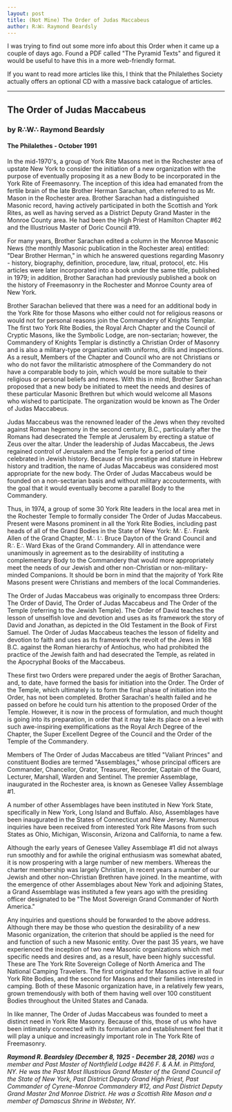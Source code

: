 ```yaml
---
layout: post
title: (Not Mine) The Order of Judas Maccabeus
author: R∴W∴ Raymond Beardsly
---
```

I was trying to find out some more info about this Order when it came up a couple of days ago. Found a PDF called "The Pyramid Texts" and figured it would be useful to have this in a more web-friendly format.

If you want to read more articles like this, I think that the Philalethes Society actually offers an optional CD with a massive back catalogue of articles.

* * *

## The Order of Judas Maccabeus

### by R∴W∴ Raymond Beardsly

#### The Philalethes - October 1991

In the mid-1970's, a group of York Rite Masons met in the Rochester area of upstate New York to consider the initiation of a new organization with the purpose of eventually proposing it as a new Body to be incorporated in the York Rite of Freemasonry. The inception of this idea had emanated from the fertile brain of the late Brother Herman Sarachan, often referred to as Mr. Mason in the Rochester area. Brother Sarachan had a distinguished Masonic record, having actively participated in both the Scottish and York Rites, as well as having served as a District Deputy Grand Master in the Monroe County area. He had been the High Priest of Hamilton Chapter #62 and the Illustrious Master of Doric Council #19.

For many years, Brother Sarachan edited a column in the Monroe Masonic News (the monthly Masonic publication in the Rochester area) entitled: "Dear Brother Herman," in which he answered questions regarding Masonry - history, biography, definition, procedure, law, ritual, protocol, etc. His articles were later incorporated into a book under the same title, published in 1979; in addition, Brother Sarachan had previously published a book on the history of Freemasonry in the Rochester and Monroe County area of New York.

Brother Sarachan believed that there was a need for an additional body in the York Rite for those Masons who either could not for religious reasons or would not for personal reasons join the Commandery of Knights Templar. The first two York Rite Bodies, the Royal Arch Chapter and the Council of Cryptic Masons, like the Symbolic Lodge, are non-sectarian; however, the Commandery of Knights Templar is distinctly a Christian Order of Masonry and is also a military-type organization with uniforms, drills and inspections. As a result, Members of the Chapter and Council who are not Christians or who do not favor the militaristic atmosphere of the Commandery do not have a comparable body to join, which would be more suitable to their religious or personal beliefs and mores. With this in mind, Brother Sarachan proposed that a new body be initiated to meet the needs and desires of these particular Masonic Brethren but which would welcome all Masons who wished to participate. The organization would be known as The Order of Judas Maccabeus.

Judas Maccabeus was the renowned leader of the Jews when they revolted against Roman hegemony in the second century, B.C., particularly after the Romans had desecrated the Temple at Jerusalem by erecting a statue of Zeus over the altar. Under the leadership of Judas Maccabeus, the Jews regained control of Jerusalem and the Temple for a period of time celebrated in Jewish history. Because of his prestige and stature in Hebrew history and tradition, the name of Judas Maccabeus was considered most appropriate for the new body. The Order of Judas Maccabeus would be founded on a non-sectarian basis and without military accouterments, with the goal that it would eventually become a parallel Body to the Commandery.

Thus, in 1974, a group of some 30 York Rite leaders in the local area met in the Rochester Temple to formally consider The Order of Judas Maccabeus. Present were Masons prominent in all the York Rite Bodies, including past heads of all of the Grand Bodies in the State of New York: M∴ E∴ Frank Allen of the Grand Chapter, M∴ I∴ Bruce Dayton of the Grand Council and R∴ E∴ Ward Ekas of the Grand Commandery. All in attendance were unanimously in agreement as to the desirability of instituting a complementary Body to the Commandery that would more appropriately meet the needs of our Jewish and other non-Christian or non-military-minded Companions. It should be born in mind that the majority of York Rite Masons present were Christians and members of the local Commanderies.

The Order of Judas Maccabeus was originally to encompass three Orders: The Order of David, The Order of Judas Maccabeus and The Order of the Temple (referring to the Jewish Temple). The Order of David teaches the lesson of unselfish love and devotion and uses as its framework the story of David and Jonathan, as depicted in the Old Testament in the Book of First Samuel. The Order of Judas Maccabeus teaches the lesson of fidelity and devotion to faith and uses as its framework the revolt of the Jews in 168 B.C. against the Roman hierarchy of Antiochus, who had prohibited the practice of the Jewish faith and had desecrated the Temple, as related in the Apocryphal Books of the Maccabeus.

These first two Orders were prepared under the aegis of Brother Sarachan, and, to date, have formed the basis for initiation into the Order. The Order of the Temple, which ultimately is to form the final phase of initiation into the Order, has not been completed. Brother Sarachan's health failed and he passed on before he could turn his attention to the proposed Order of the Temple. However, it is now in the process of formulation, and much thought is going into its preparation, in order that it may take its place on a level with such awe-inspiring exemplifications as the Royal Arch Degree of the Chapter, the Super Excellent Degree of the Council and the Order of the Temple of the Commandery.

Members of The Order of Judas Maccabeus are titled "Valiant Princes" and constituent Bodies are termed "Assemblages," whose principal officers are Commander, Chancellor, Orator, Treasurer, Recorder, Captain of the Guard, Lecturer, Marshall, Warden and Sentinel. The premier Assemblage, inaugurated in the Rochester area, is known as Genesee Valley Assemblage #1.

A number of other Assemblages have been instituted in New York State, specifically in New York, Long Island and Buffalo. Also, Assemblages have been inaugurated in the States of Connecticut and New Jersey. Numerous inquiries have been received from interested York Rite Masons from such States as Ohio, Michigan, Wisconsin, Arizona and California, to name a few.

Although the early years of Genesee Valley Assemblage #1 did not always run smoothly and for awhile the original enthusiasm was somewhat abated, it is now prospering with a large number of new members. Whereas the charter membership was largely Christian, in recent years a number of our Jewish and other non-Christian Brethren have joined. In the meantime, with the emergence of other Assemblages about New York and adjoining States, a Grand Assemblage was instituted a few years ago with the presiding officer designated to be "The Most Sovereign Grand Commander of North America."

Any inquiries and questions should be forwarded to the above address. Although there may be those who question the desirability of a new Masonic organization, the criterion that should be applied is the need for and function of such a new Masonic entity. Over the past 35 years, we have experienced the inception of two new Masonic organizations which met specific needs and desires and, as a result, have been highly successful. These are The York Rite Sovereign College of North America and The National Camping Travelers. The first originated for Masons active in all four York Rite Bodies, and the second for Masons and their families interested in camping. Both of these Masonic organization have, in a relatively few years, grown tremendously with both of them having well over 100 constituent Bodies throughout the United States and Canada.

In like manner, The Order of Judas Maccabeus was founded to meet a distinct need in York Rite Masonry. Because of this, those of us who have been intimately connected with its formulation and establishment feel that it will play a unique and increasingly important role in The York Rite of Freemasonry.

***Raymond R. Beardsley (December 8, 1925 - December 28, 2016)*** *was a member and Past Master of Northfield Lodge #426 F. & A.M. in Pittsford, NY. He was the Past Most Illustrious Grand Master of the Grand Council of the State of New York, Past District Deputy Grand High Priest, Past Commander of Cyrene-Monroe Commandery #12, and Past District Deputy Grand Master 2nd Monroe District. He was a Scottish Rite Mason and a member of Damascus Shrine in Webster, NY.*
